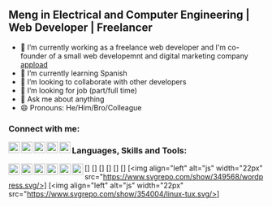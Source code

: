 ## Meng in Electrical and Computer Engineering | Web Developer | Freelancer

- 🔭 I’m currently working as a freelance web developer and I'm co-founder of a small web developemnt and digital marketing company [appload][business-website]
- 🌱 I’m currently learning Spanish
- 👯 I’m looking to collaborate with other developers
- 🤔 I’m looking for job (part/full time)
- 💬 Ask me about anything
- 😄 Pronouns: He/Him/Bro/Colleague


### Connect with me:
[<img align="left" alt="personal-website" width="22px" src="https://www.svgrepo.com/show/40309/earth-globe.svg"/>][personal-website]
[<img align="left" alt="business-website" width="22px" src="https://appload.gr/wp-content/uploads/2021/08/Favicon_3x-120x120.png"/>][business-website]
[<img align="left" alt="facebook" width="22px" src="https://www.svgrepo.com/show/138943/facebook.svg"/>][facebook]
[<img align="left" alt="instagram" width="22px" src="https://www.svgrepo.com/show/157806/instagram.svg"/>][instagram]
[<img align="left" alt="linkedin" width="22px" src="https://www.svgrepo.com/show/138936/linkedin.svg"/>][linkedin]

### Languages, Skills and Tools:

[<img align="left" alt="js" width="22px" src="https://www.svgrepo.com/show/353884/html-5.svg"/>]
[<img align="left" alt="js" width="22px" src="https://www.svgrepo.com/show/349330/css3.svg"/>]
[<img align="left" alt="js" width="22px" src="https://www.svgrepo.com/show/349419/javascript.svg"/>]
[<img align="left" alt="js" width="22px" src="https://www.svgrepo.com/show/354259/react.svg"/>]
[<img align="left" alt="js" width="22px" src="https://www.svgrepo.com/show/303266/nodejs-icon-logo.svg"/>]
[<img align="left" alt="js" width="22px" src="https://www.svgrepo.com/show/341068/sql.svg"/>]
[<img align="left" alt="js" width="22px" src="https://www.svgrepo.com/show/349568/wordpress.svg/>]
[<img align="left" alt="js" width="22px" src="https://www.svgrepo.com/show/354004/linux-tux.svg/>]

      
[business-website]: https://appload.gr
[personal-website]: https://lvarnavas.com      
[facebook]: https://facebook.com/lampros.varnavas
[instagram]: https://instagram.com/lvarnavas
[linkedin]: https://www.linkedin.com/in/lampros-varnavas-341a68223
